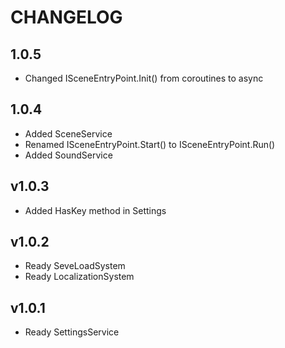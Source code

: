 # CHANGELOG

## 1.0.5
- Changed ISceneEntryPoint.Init() from coroutines to async

## 1.0.4

- Added SceneService
- Renamed ISceneEntryPoint.Start() to ISceneEntryPoint.Run()
- Added SoundService

## v1.0.3

- Added HasKey method in Settings

## v1.0.2

- Ready SeveLoadSystem
- Ready LocalizationSystem

## v1.0.1

- Ready SettingsService